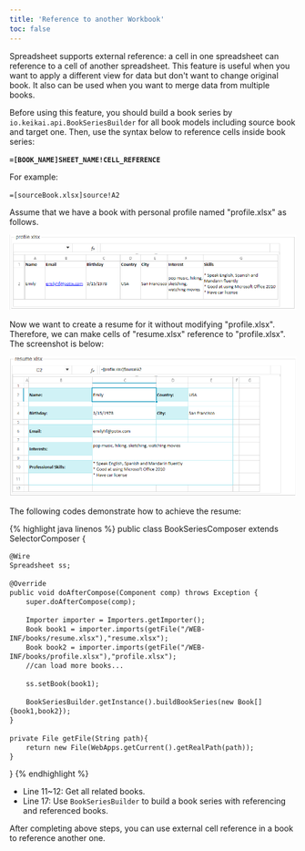 ```yaml
---
title: 'Reference to another Workbook'
toc: false
---
```


Spreadsheet supports external reference: a cell in one spreadsheet can
reference to a cell of another spreadsheet. This feature is useful when
you want to apply a different view for data but don't want to change
original book. It also can be used when you want to merge data from
multiple books.

Before using this feature, you should build a book series by
`io.keikai.api.BookSeriesBuilder`
for all book models including source book and target one. Then, use the
syntax below to reference cells inside book series:

**`=[BOOK_NAME]SHEET_NAME!CELL_REFERENCE`**

For example:

`=[sourceBook.xlsx]source!A2`

Assume that we have a book with personal profile named "profile.xlsx" as
follows.

![center](/assets/images/dev-ref/Essentials-reference-profile.png)

Now we want to create a resume for it without modifying "profile.xlsx".
Therefore, we can make cells of "resume.xlsx" reference to
"profile.xlsx". The screenshot is below:

![center](/assets/images/dev-ref/Essentials-reference-resume.png)

The following codes demonstrate how to achieve the resume:

{% highlight java linenos %}
public class BookSeriesComposer extends SelectorComposer<Component> {
    
    @Wire
    Spreadsheet ss;
    
    @Override
    public void doAfterCompose(Component comp) throws Exception {
        super.doAfterCompose(comp);
        
        Importer importer = Importers.getImporter();
        Book book1 = importer.imports(getFile("/WEB-INF/books/resume.xlsx"),"resume.xlsx");
        Book book2 = importer.imports(getFile("/WEB-INF/books/profile.xlsx"),"profile.xlsx");
        //can load more books...
        
        ss.setBook(book1);
        
        BookSeriesBuilder.getInstance().buildBookSeries(new Book[]{book1,book2});
    }

    private File getFile(String path){
        return new File(WebApps.getCurrent().getRealPath(path));
    }
}
{% endhighlight %}

  - Line 11\~12: Get all related books.
  - Line 17: Use `BookSeriesBuilder` to build a book series with
    referencing and referenced books.

After completing above steps, you can use external cell reference in a
book to reference another one.

